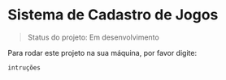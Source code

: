 # Sistema de Cadastro de Jogos

> Status do projeto: Em desenvolvimento

Para rodar este projeto na sua máquina, por favor digite:

```
intruções
```

